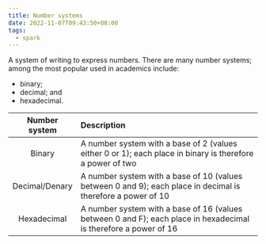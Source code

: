 ```yaml
---
title: Number systems
date: 2022-11-07T09:43:50+08:00
tags:
  - spark
---
```


A system of writing to express numbers. There are many number systems; among the most popular used in academics include:
- binary;
- decimal; and
- hexadecimal.

| Number system | Description |
|:-:|:-|
| Binary | A number system with a base of 2 (values either 0 or 1); each place in binary is therefore a power of two |
| Decimal/Denary | A number system with a base of 10 (values between 0 and 9); each place in decimal is therefore a power of 10 |
| Hexadecimal | A number system with a base of 16 (values between 0 and F); each place in hexadecimal is therefore a power of 16 |

